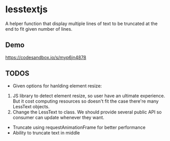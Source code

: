 # lesstextjs <UNDER DEVELOPMENT>
A helper function that display multiple lines of text to be truncated at the end to fit given number of lines.

## Demo
https://codesandbox.io/s/myp6jn4878

## TODOS

 - Given options for hanlding element resize:
  1. JS library to detect element resize, so user have an ultimate experience. But it cost computing resources so doesn't fit the case there're many LessText objects.
  2. Change the LessText to class. We should provide several public API so consumer can update whenever they want.
 - Truncate using requestAnimationFrame for better performance
 - Ability to truncate text in middle
